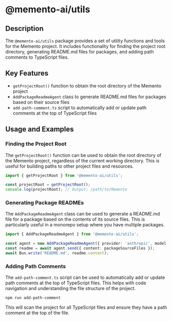 # @memento-ai/utils

## Description
The `@memento-ai/utils` package provides a set of utility functions and tools for the Memento project. It includes functionality for finding the project root directory, generating README.md files for packages, and adding path comments to TypeScript files.

## Key Features
- `getProjectRoot()` function to obtain the root directory of the Memento project
- `AddPackageReadmeAgent` class to generate README.md files for packages based on their source files
- `add-path-comment.ts` script to automatically add or update path comments at the top of TypeScript files

## Usage and Examples

### Finding the Project Root
The `getProjectRoot()` function can be used to obtain the root directory of the Memento project, regardless of the current working directory. This is useful for building paths to other project files and resources.

```typescript
import { getProjectRoot } from '@memento-ai/utils';

const projectRoot = getProjectRoot();
console.log(projectRoot); // Output: /path/to/Memento
```

### Generating Package READMEs
The `AddPackageReadmeAgent` class can be used to generate a README.md file for a package based on the contents of its source files. This is particularly useful in a monorepo setup where you have multiple packages.

```typescript
import { AddPackageReadmeAgent } from '@memento-ai/utils';

const agent = new AddPackageReadmeAgent({ provider: 'anthropic', model: 'haiku' });
const readme = await agent.send({ content: packageSourceFiles });
await Bun.write('README.md', readme.content);
```

### Adding Path Comments
The `add-path-comment.ts` script can be used to automatically add or update path comments at the top of TypeScript files. This helps with code navigation and understanding the file structure of the project.

```
npm run add-path-comment
```

This will scan the project for all TypeScript files and ensure they have a path comment at the top of the file.
